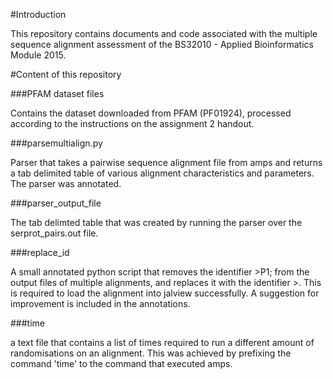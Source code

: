 #Introduction

This repository contains documents and code associated with the 
multiple sequence alignment assessment of the BS32010 - Applied 
Bioinformatics Module 2015.

#Content of this repository

###PFAM dataset files

Contains the dataset downloaded from PFAM (PF01924), processed according 
to the instructions on the assignment 2 handout.

###parsemultialign.py

Parser that takes a pairwise sequence alignment file from amps and 
returns a tab delimited table of various alignment characteristics and 
parameters. The parser was annotated.

###parser_output_file

The tab delimted table that was created by running the parser over the 
serprot_pairs.out file.

###replace_id

A small annotated python script that removes the identifier >P1; from 
the output files of multiple alignments, and replaces it with the 
identifier >. This is required to load the alignment into jalview 
successfully. A suggestion for improvement is included in the 
annotations.

###time

a text file that contains a list of times required to run a different 
amount of randomisations on an alignment. This was achieved by prefixing 
the command 'time' to the command that executed amps.

